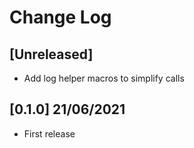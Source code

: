 # Change Log

## [Unreleased]

* Add log helper macros to simplify calls

## [0.1.0] **21/06/2021**

* First release
